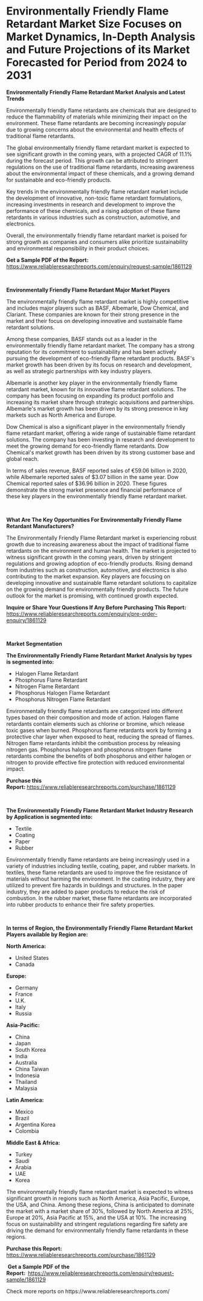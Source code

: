 <p><h1>Environmentally Friendly Flame Retardant Market Size Focuses on Market Dynamics, In-Depth Analysis and Future Projections of its Market Forecasted for Period from 2024 to 2031</h1></p><p><strong>Environmentally Friendly Flame Retardant Market Analysis and Latest Trends</strong></p>
<p><p>Environmentally friendly flame retardants are chemicals that are designed to reduce the flammability of materials while minimizing their impact on the environment. These flame retardants are becoming increasingly popular due to growing concerns about the environmental and health effects of traditional flame retardants.</p><p>The global environmentally friendly flame retardant market is expected to see significant growth in the coming years, with a projected CAGR of 11.1% during the forecast period. This growth can be attributed to stringent regulations on the use of traditional flame retardants, increasing awareness about the environmental impact of these chemicals, and a growing demand for sustainable and eco-friendly products.</p><p>Key trends in the environmentally friendly flame retardant market include the development of innovative, non-toxic flame retardant formulations, increasing investments in research and development to improve the performance of these chemicals, and a rising adoption of these flame retardants in various industries such as construction, automotive, and electronics.</p><p>Overall, the environmentally friendly flame retardant market is poised for strong growth as companies and consumers alike prioritize sustainability and environmental responsibility in their product choices.</p></p>
<p><strong>Get a Sample PDF of the Report:&nbsp;</strong> <a href="https://www.reliableresearchreports.com/enquiry/request-sample/1861129">https://www.reliableresearchreports.com/enquiry/request-sample/1861129</a></p>
<p>&nbsp;</p>
<p><strong>Environmentally Friendly Flame Retardant Major Market Players</strong></p>
<p><p>The environmentally friendly flame retardant market is highly competitive and includes major players such as BASF, Albemarle, Dow Chemical, and Clariant. These companies are known for their strong presence in the market and their focus on developing innovative and sustainable flame retardant solutions.</p><p>Among these companies, BASF stands out as a leader in the environmentally friendly flame retardant market. The company has a strong reputation for its commitment to sustainability and has been actively pursuing the development of eco-friendly flame retardant products. BASF's market growth has been driven by its focus on research and development, as well as strategic partnerships with key industry players.</p><p>Albemarle is another key player in the environmentally friendly flame retardant market, known for its innovative flame retardant solutions. The company has been focusing on expanding its product portfolio and increasing its market share through strategic acquisitions and partnerships. Albemarle's market growth has been driven by its strong presence in key markets such as North America and Europe.</p><p>Dow Chemical is also a significant player in the environmentally friendly flame retardant market, offering a wide range of sustainable flame retardant solutions. The company has been investing in research and development to meet the growing demand for eco-friendly flame retardants. Dow Chemical's market growth has been driven by its strong customer base and global reach.</p><p>In terms of sales revenue, BASF reported sales of €59.06 billion in 2020, while Albemarle reported sales of $3.07 billion in the same year. Dow Chemical reported sales of $36.96 billion in 2020. These figures demonstrate the strong market presence and financial performance of these key players in the environmentally friendly flame retardant market.</p></p>
<p>&nbsp;</p>
<p><strong>What Are The Key Opportunities For Environmentally Friendly Flame Retardant Manufacturers?</strong></p>
<p><p>The Environmentally Friendly Flame Retardant market is experiencing robust growth due to increasing awareness about the impact of traditional flame retardants on the environment and human health. The market is projected to witness significant growth in the coming years, driven by stringent regulations and growing adoption of eco-friendly products. Rising demand from industries such as construction, automotive, and electronics is also contributing to the market expansion. Key players are focusing on developing innovative and sustainable flame retardant solutions to capitalize on the growing demand for environmentally friendly products. The future outlook for the market is promising, with continued growth expected.</p></p>
<p><strong>Inquire or Share Your Questions If Any Before Purchasing This Report:</strong> <a href="https://www.reliableresearchreports.com/enquiry/pre-order-enquiry/1861129">https://www.reliableresearchreports.com/enquiry/pre-order-enquiry/1861129</a></p>
<p>&nbsp;</p>
<p><strong>Market Segmentation</strong></p>
<p><strong>The Environmentally Friendly Flame Retardant Market Analysis by types is segmented into:</strong></p>
<p><ul><li>Halogen Flame Retardant</li><li>Phosphorus Flame Retardant</li><li>Nitrogen Flame Retardant</li><li>Phosphorus Halogen Flame Retardant</li><li>Phosphorus Nitrogen Flame Retardant</li></ul></p>
<p><p>Environmentally friendly flame retardants are categorized into different types based on their composition and mode of action. Halogen flame retardants contain elements such as chlorine or bromine, which release toxic gases when burned. Phosphorus flame retardants work by forming a protective char layer when exposed to heat, reducing the spread of flames. Nitrogen flame retardants inhibit the combustion process by releasing nitrogen gas. Phosphorus halogen and phosphorus nitrogen flame retardants combine the benefits of both phosphorus and either halogen or nitrogen to provide effective fire protection with reduced environmental impact.</p></p>
<p><strong>Purchase this Report:&nbsp;</strong><a href="https://www.reliableresearchreports.com/purchase/1861129">https://www.reliableresearchreports.com/purchase/1861129</a></p>
<p>&nbsp;</p>
<p><strong>The Environmentally Friendly Flame Retardant Market Industry Research by Application is segmented into:</strong></p>
<p><ul><li>Textile</li><li>Coating</li><li>Paper</li><li>Rubber</li></ul></p>
<p><p>Environmentally friendly flame retardants are being increasingly used in a variety of industries including textile, coating, paper, and rubber markets. In textiles, these flame retardants are used to improve the fire resistance of materials without harming the environment. In the coating industry, they are utilized to prevent fire hazards in buildings and structures. In the paper industry, they are added to paper products to reduce the risk of combustion. In the rubber market, these flame retardants are incorporated into rubber products to enhance their fire safety properties.</p></p>
<p>&nbsp;</p>
<p><strong>In terms of Region, the Environmentally Friendly Flame Retardant Market Players available by Region are:</strong></p>
<p>
    <p> <strong> North America: </strong>
        <ul>
            <li>United States</li>
            <li>Canada</li>
        </ul>
        </p> 
    <p> <strong> Europe: </strong>
        <ul>
            <li>Germany</li>
            <li>France</li>
            <li>U.K.</li>
            <li>Italy</li>
            <li>Russia</li>
        </ul>
        </p> 
    <p> <strong> Asia-Pacific: </strong>
        <ul>
            <li>China</li>
            <li>Japan</li>
            <li>South Korea</li>
            <li>India</li>
            <li>Australia</li>
            <li>China Taiwan</li>
            <li>Indonesia</li>
            <li>Thailand</li>
            <li>Malaysia</li>
        </ul>
        </p> 
    <p> <strong> Latin America: </strong>
        <ul>
            <li>Mexico</li>
            <li>Brazil</li>
            <li>Argentina Korea</li>
            <li>Colombia</li>
        </ul>
        </p> 
    <p> <strong> Middle East & Africa: </strong>
        <ul>
            <li>Turkey</li>
            <li>Saudi</li>
            <li>Arabia</li>
            <li>UAE</li>
            <li>Korea</li>
        </ul>
    </p>
    </p>
<p><p>The environmentally friendly flame retardant market is expected to witness significant growth in regions such as North America, Asia Pacific, Europe, the USA, and China. Among these regions, China is anticipated to dominate the market with a market share of 30%, followed by North America at 25%, Europe at 20%, Asia Pacific at 15%, and the USA at 10%. The increasing focus on sustainability and stringent regulations regarding fire safety are driving the demand for environmentally friendly flame retardants in these regions.</p></p>
<p><strong>Purchase this Report: </strong><a href="https://www.reliableresearchreports.com/purchase/1861129">https://www.reliableresearchreports.com/purchase/1861129</a></p>
<p>&nbsp;<strong>Get a Sample PDF of the Report:&nbsp;&nbsp;</strong><a href="https://www.reliableresearchreports.com/enquiry/request-sample/1861129">https://www.reliableresearchreports.com/enquiry/request-sample/1861129</a></p>
<p><strong></strong></p>
<p>Check more reports on https://www.reliableresearchreports.com/</p>